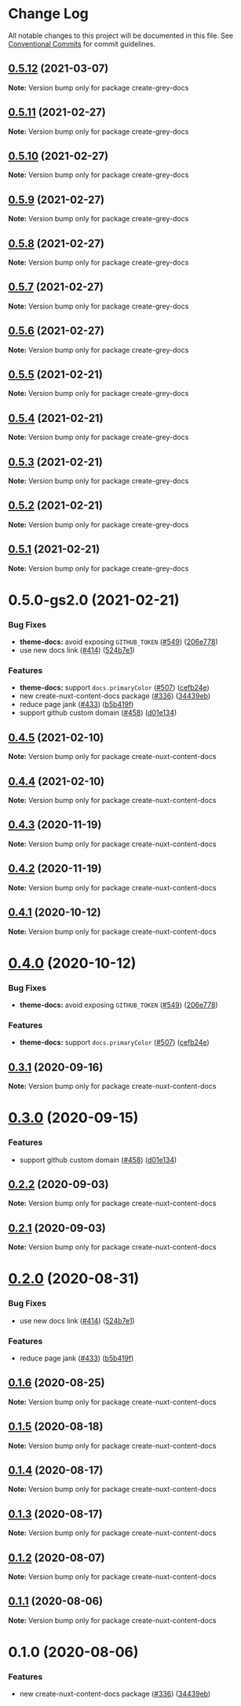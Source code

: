 # Change Log

All notable changes to this project will be documented in this file.
See [Conventional Commits](https://conventionalcommits.org) for commit guidelines.

## [0.5.12](https://gitlab.com/grey-software/templates/grey-docs/compare/create-grey-docs@0.5.11...create-grey-docs@0.5.12) (2021-03-07)

**Note:** Version bump only for package create-grey-docs





## [0.5.11](https://gitlab.com/grey-software/templates/grey-docs/compare/create-grey-docs@0.5.10...create-grey-docs@0.5.11) (2021-02-27)

**Note:** Version bump only for package create-grey-docs





## [0.5.10](https://gitlab.com/grey-software/templates/grey-docs/compare/create-grey-docs@0.5.9...create-grey-docs@0.5.10) (2021-02-27)

**Note:** Version bump only for package create-grey-docs





## [0.5.9](https://gitlab.com/grey-software/templates/grey-docs/compare/create-grey-docs@0.5.8...create-grey-docs@0.5.9) (2021-02-27)

**Note:** Version bump only for package create-grey-docs





## [0.5.8](https://gitlab.com/grey-software/templates/grey-docs/compare/create-grey-docs@0.5.7...create-grey-docs@0.5.8) (2021-02-27)

**Note:** Version bump only for package create-grey-docs





## [0.5.7](https://gitlab.com/grey-software/templates/grey-docs/compare/create-grey-docs@0.5.6...create-grey-docs@0.5.7) (2021-02-27)

**Note:** Version bump only for package create-grey-docs





## [0.5.6](https://gitlab.com/grey-software/templates/grey-docs/compare/create-grey-docs@0.5.5...create-grey-docs@0.5.6) (2021-02-27)

**Note:** Version bump only for package create-grey-docs





## [0.5.5](https://gitlab.com/grey-software/templates/grey-docs/compare/create-grey-docs@0.5.4...create-grey-docs@0.5.5) (2021-02-21)

**Note:** Version bump only for package create-grey-docs





## [0.5.4](https://gitlab.com/grey-software/templates/grey-docs/compare/create-grey-docs@0.5.3...create-grey-docs@0.5.4) (2021-02-21)

**Note:** Version bump only for package create-grey-docs





## [0.5.3](https://gitlab.com/grey-software/templates/grey-docs/compare/create-grey-docs@0.5.2...create-grey-docs@0.5.3) (2021-02-21)

**Note:** Version bump only for package create-grey-docs





## [0.5.2](https://gitlab.com/grey-software/templates/grey-docs/compare/create-grey-docs@0.5.1...create-grey-docs@0.5.2) (2021-02-21)

**Note:** Version bump only for package create-grey-docs





## [0.5.1](https://gitlab.com/grey-software/templates/grey-docs/compare/create-grey-docs@0.5.0-gs2.0...create-grey-docs@0.5.1) (2021-02-21)

**Note:** Version bump only for package create-grey-docs





# 0.5.0-gs2.0 (2021-02-21)


### Bug Fixes

* **theme-docs:** avoid exposing `GITHUB_TOKEN` ([#549](https://gitlab.com/grey-software/templates/grey-docs/issues/549)) ([206e778](https://gitlab.com/grey-software/templates/grey-docs/commit/206e778fac72c67d8edf29b7ddfc273bd6b51bf5))
* use new docs link ([#414](https://gitlab.com/grey-software/templates/grey-docs/issues/414)) ([524b7e1](https://gitlab.com/grey-software/templates/grey-docs/commit/524b7e100f76a8a2910c047a2e5be1bf13eb8d59))


### Features

* **theme-docs:** support `docs.primaryColor` ([#507](https://gitlab.com/grey-software/templates/grey-docs/issues/507)) ([cefb24e](https://gitlab.com/grey-software/templates/grey-docs/commit/cefb24efeb8e8f05d91e1acd3528aa556296acd5))
* new create-nuxt-content-docs package ([#336](https://gitlab.com/grey-software/templates/grey-docs/issues/336)) ([34439eb](https://gitlab.com/grey-software/templates/grey-docs/commit/34439eb1c339c47e00280a139f8fe5725841751f))
* reduce page jank ([#433](https://gitlab.com/grey-software/templates/grey-docs/issues/433)) ([b5b419f](https://gitlab.com/grey-software/templates/grey-docs/commit/b5b419f8af421c034b5207af321cdf266abedd64))
* support github custom domain ([#458](https://gitlab.com/grey-software/templates/grey-docs/issues/458)) ([d01e134](https://gitlab.com/grey-software/templates/grey-docs/commit/d01e1347f88006948929ced9dfa6dd97e3fa2008))





## [0.4.5](https://github.com/nuxt/content/compare/create-nuxt-content-docs@0.4.4...create-nuxt-content-docs@0.4.5) (2021-02-10)

**Note:** Version bump only for package create-nuxt-content-docs





## [0.4.4](https://github.com/nuxt/content/compare/create-nuxt-content-docs@0.4.3...create-nuxt-content-docs@0.4.4) (2021-02-10)

**Note:** Version bump only for package create-nuxt-content-docs





## [0.4.3](https://github.com/nuxt/content/compare/create-nuxt-content-docs@0.4.2...create-nuxt-content-docs@0.4.3) (2020-11-19)

**Note:** Version bump only for package create-nuxt-content-docs





## [0.4.2](https://github.com/nuxt/content/compare/create-nuxt-content-docs@0.4.1...create-nuxt-content-docs@0.4.2) (2020-11-19)

**Note:** Version bump only for package create-nuxt-content-docs





## [0.4.1](https://github.com/nuxt/content/compare/create-nuxt-content-docs@0.4.0...create-nuxt-content-docs@0.4.1) (2020-10-12)

**Note:** Version bump only for package create-nuxt-content-docs





# [0.4.0](https://github.com/nuxt/content/compare/create-nuxt-content-docs@0.3.1...create-nuxt-content-docs@0.4.0) (2020-10-12)


### Bug Fixes

* **theme-docs:** avoid exposing `GITHUB_TOKEN` ([#549](https://github.com/nuxt/content/issues/549)) ([206e778](https://github.com/nuxt/content/commit/206e778fac72c67d8edf29b7ddfc273bd6b51bf5))


### Features

* **theme-docs:** support `docs.primaryColor` ([#507](https://github.com/nuxt/content/issues/507)) ([cefb24e](https://github.com/nuxt/content/commit/cefb24efeb8e8f05d91e1acd3528aa556296acd5))





## [0.3.1](https://github.com/nuxt/content/compare/create-nuxt-content-docs@0.3.0...create-nuxt-content-docs@0.3.1) (2020-09-16)

**Note:** Version bump only for package create-nuxt-content-docs





# [0.3.0](https://github.com/nuxt/content/compare/create-nuxt-content-docs@0.2.2...create-nuxt-content-docs@0.3.0) (2020-09-15)


### Features

* support github custom domain ([#458](https://github.com/nuxt/content/issues/458)) ([d01e134](https://github.com/nuxt/content/commit/d01e1347f88006948929ced9dfa6dd97e3fa2008))





## [0.2.2](https://github.com/nuxt/content/compare/create-nuxt-content-docs@0.2.1...create-nuxt-content-docs@0.2.2) (2020-09-03)

**Note:** Version bump only for package create-nuxt-content-docs





## [0.2.1](https://github.com/nuxt/content/compare/create-nuxt-content-docs@0.2.0...create-nuxt-content-docs@0.2.1) (2020-09-03)

**Note:** Version bump only for package create-nuxt-content-docs





# [0.2.0](https://github.com/nuxt/content/compare/create-nuxt-content-docs@0.1.6...create-nuxt-content-docs@0.2.0) (2020-08-31)


### Bug Fixes

* use new docs link ([#414](https://github.com/nuxt/content/issues/414)) ([524b7e1](https://github.com/nuxt/content/commit/524b7e100f76a8a2910c047a2e5be1bf13eb8d59))


### Features

* reduce page jank ([#433](https://github.com/nuxt/content/issues/433)) ([b5b419f](https://github.com/nuxt/content/commit/b5b419f8af421c034b5207af321cdf266abedd64))





## [0.1.6](https://github.com/nuxt/content/compare/create-nuxt-content-docs@0.1.5...create-nuxt-content-docs@0.1.6) (2020-08-25)

**Note:** Version bump only for package create-nuxt-content-docs





## [0.1.5](https://github.com/nuxt/content/compare/create-nuxt-content-docs@0.1.4...create-nuxt-content-docs@0.1.5) (2020-08-18)

**Note:** Version bump only for package create-nuxt-content-docs





## [0.1.4](https://github.com/nuxt/content/compare/create-nuxt-content-docs@0.1.3...create-nuxt-content-docs@0.1.4) (2020-08-17)

**Note:** Version bump only for package create-nuxt-content-docs





## [0.1.3](https://github.com/nuxt/content/compare/create-nuxt-content-docs@0.1.2...create-nuxt-content-docs@0.1.3) (2020-08-17)

**Note:** Version bump only for package create-nuxt-content-docs





## [0.1.2](https://github.com/nuxt/content/compare/create-nuxt-content-docs@0.1.1...create-nuxt-content-docs@0.1.2) (2020-08-07)

**Note:** Version bump only for package create-nuxt-content-docs





## [0.1.1](https://github.com/nuxt/content/compare/create-nuxt-content-docs@0.1.0...create-nuxt-content-docs@0.1.1) (2020-08-06)

**Note:** Version bump only for package create-nuxt-content-docs





# 0.1.0 (2020-08-06)


### Features

* new create-nuxt-content-docs package ([#336](https://github.com/nuxt/content/issues/336)) ([34439eb](https://github.com/nuxt/content/commit/34439eb1c339c47e00280a139f8fe5725841751f))
